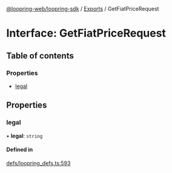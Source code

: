[@loopring-web/loopring-sdk](../README.md) / [Exports](../modules.md) / GetFiatPriceRequest

# Interface: GetFiatPriceRequest

## Table of contents

### Properties

- [legal](GetFiatPriceRequest.md#legal)

## Properties

### legal

• **legal**: `string`

#### Defined in

[defs/loopring_defs.ts:593](https://github.com/Loopring/loopring_sdk/blob/4fed49a/src/defs/loopring_defs.ts#L593)
